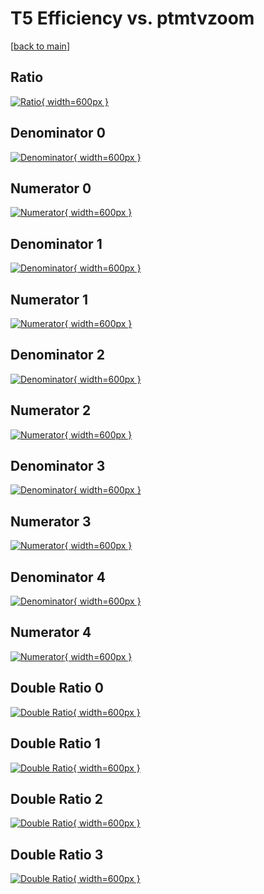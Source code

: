 # T5 Efficiency vs. ptmtvzoom

[[back to main](./)]



## Ratio

[![Ratio](../mtv/var/T5_vtr_0_0_eff_ptmtvzoom.png){ width=600px }](../mtv/var/T5_vtr_0_0_eff_ptmtvzoom.pdf)

## Denominator 0

[![Denominator](../mtv/den/T5_vtr_0_0_eff_ptmtvzoom_den0.png){ width=600px }](../mtv/den/T5_vtr_0_0_eff_ptmtvzoom_den0.pdf)

## Numerator 0

[![Numerator](../mtv/num/T5_vtr_0_0_eff_ptmtvzoom_num0.png){ width=600px }](../mtv/num/T5_vtr_0_0_eff_ptmtvzoom_num0.pdf)

## Denominator 1

[![Denominator](../mtv/den/T5_vtr_0_0_eff_ptmtvzoom_den1.png){ width=600px }](../mtv/den/T5_vtr_0_0_eff_ptmtvzoom_den1.pdf)

## Numerator 1

[![Numerator](../mtv/num/T5_vtr_0_0_eff_ptmtvzoom_num1.png){ width=600px }](../mtv/num/T5_vtr_0_0_eff_ptmtvzoom_num1.pdf)

## Denominator 2

[![Denominator](../mtv/den/T5_vtr_0_0_eff_ptmtvzoom_den2.png){ width=600px }](../mtv/den/T5_vtr_0_0_eff_ptmtvzoom_den2.pdf)

## Numerator 2

[![Numerator](../mtv/num/T5_vtr_0_0_eff_ptmtvzoom_num2.png){ width=600px }](../mtv/num/T5_vtr_0_0_eff_ptmtvzoom_num2.pdf)

## Denominator 3

[![Denominator](../mtv/den/T5_vtr_0_0_eff_ptmtvzoom_den3.png){ width=600px }](../mtv/den/T5_vtr_0_0_eff_ptmtvzoom_den3.pdf)

## Numerator 3

[![Numerator](../mtv/num/T5_vtr_0_0_eff_ptmtvzoom_num3.png){ width=600px }](../mtv/num/T5_vtr_0_0_eff_ptmtvzoom_num3.pdf)

## Denominator 4

[![Denominator](../mtv/den/T5_vtr_0_0_eff_ptmtvzoom_den4.png){ width=600px }](../mtv/den/T5_vtr_0_0_eff_ptmtvzoom_den4.pdf)

## Numerator 4

[![Numerator](../mtv/num/T5_vtr_0_0_eff_ptmtvzoom_num4.png){ width=600px }](../mtv/num/T5_vtr_0_0_eff_ptmtvzoom_num4.pdf)

## Double Ratio 0

[![Double Ratio](../mtv/ratio/T5_vtr_0_0_eff_ptmtvzoom_ratio0.png){ width=600px }](../mtv/ratio/T5_vtr_0_0_eff_ptmtvzoom_ratio0.pdf)

## Double Ratio 1

[![Double Ratio](../mtv/ratio/T5_vtr_0_0_eff_ptmtvzoom_ratio1.png){ width=600px }](../mtv/ratio/T5_vtr_0_0_eff_ptmtvzoom_ratio1.pdf)

## Double Ratio 2

[![Double Ratio](../mtv/ratio/T5_vtr_0_0_eff_ptmtvzoom_ratio2.png){ width=600px }](../mtv/ratio/T5_vtr_0_0_eff_ptmtvzoom_ratio2.pdf)

## Double Ratio 3

[![Double Ratio](../mtv/ratio/T5_vtr_0_0_eff_ptmtvzoom_ratio3.png){ width=600px }](../mtv/ratio/T5_vtr_0_0_eff_ptmtvzoom_ratio3.pdf)

